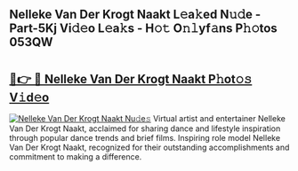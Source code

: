 ## Nelleke Van Der Krogt Naakt L𝚎a𝚔ed N𝚞𝚍e - Part-5Kj Vi𝚍𝚎o L𝚎a𝚔s - H𝚘𝚝 O𝚗𝚕yf𝚊ns P𝚑𝚘tos 053QW

# <h2><a href="http://kfcmp0r.oniu.top/?m=Nelleke+Van+Der+Krogt+Naakt">🔗👉 🔴 Nelleke Van Der Krogt Naakt P𝚑ot𝚘𝚜 V𝚒d𝚎o</a></h2>

[![Nelleke Van Der Krogt Naakt Nu𝚍e𝚜](https://i.imgur.com/0qMVB7G.gif)](http://kfcmp0r.oniu.top/?m=Nelleke+Van+Der+Krogt+Naakt)
Virtual artist and entertainer Nelleke Van Der Krogt Naakt, acclaimed for sharing dance and lifestyle inspiration through popular dance trends and brief films. Inspiring role model Nelleke Van Der Krogt Naakt, recognized for their outstanding accomplishments and commitment to making a difference.  
